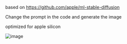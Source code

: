 based on https://github.com/apple/ml-stable-diffusion

Change the prompt in the code and generate the image

optimized for apple silicon

![image](https://github.com/user-attachments/assets/54307fc0-1726-4d50-bfd2-5795b1c62cf6)

